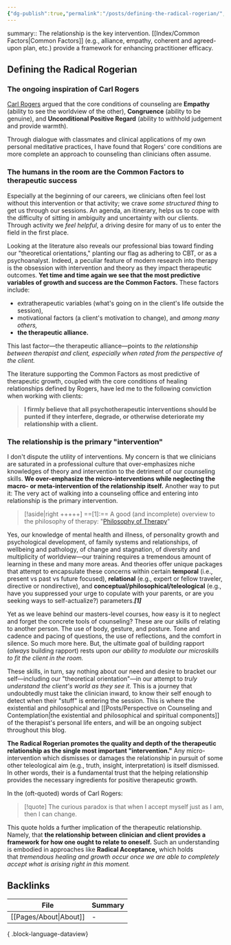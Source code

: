 ```yaml
---
{"dg-publish":true,"permalink":"/posts/defining-the-radical-rogerian/","tags":["type/posts"],"created":"2024-01-12T07:27:54.049-08:00","updated":"2024-01-12T10:32:55.636-08:00"}
---
```


summary:: The relationship is the key intervention. [[Index/Common Factors\|Common Factors]] (e.g., alliance, empathy, coherent and agreed-upon plan, etc.) provide a framework for enhancing practitioner efficacy. 
## Defining the Radical Rogerian

### The ongoing inspiration of Carl Rogers
[Carl Rogers](https://en.wikipedia.org/wiki/Carl_Rogers) argued that the core conditions of counseling are **Empathy** (ability to see the worldview of the other), **Congruence** (ability to be genuine), and **Unconditional Positive Regard** (ability to withhold judgement and provide warmth). 

Through dialogue with classmates and clinical applications of my own personal meditative practices, I have found that Rogers' core conditions are more complete an approach to counseling than clinicians often assume. 

### The humans in the room are the Common Factors to therapeutic success
Especially at the beginning of our careers, we clinicians often feel lost without this intervention or that activity; we crave _some structured thing_ to get us through our sessions. An agenda, an itinerary, helps us to cope with the difficulty of sitting in ambiguity and uncertainty with our clients. Through activity we _feel helpful_, a driving desire for many of us to enter the field in the first place.

Looking at the literature also reveals our professional bias toward finding our "theoretical orientations," planting our flag as adhering to CBT, or as a psychoanalyst. Indeed, a peculiar feature of modern research into therapy is the obsession with intervention and theory as they impact therapeutic outcomes. **Yet time and time again we see that the most predictive variables of growth and success are the Common Factors.** These factors include:

- extratherapeutic variables (what's going on in the client's life outside the session), 
- motivational factors (a client's motivation to change), and *among many others,*
- **the therapeutic alliance.** 

This last factor―the therapeutic alliance―points to _the relationship between therapist and client, especially when rated from the perspective of the client._  

The literature supporting the Common Factors as most predictive of therapeutic growth, coupled with the core conditions of healing relationships defined by Rogers, have led me to the following conviction when working with clients:

> **I firmly believe that all psychotherapeutic interventions should be punted if they interfere, degrade, or otherwise deteriorate my relationship with a client.**

### The relationship is the primary "intervention"
I don't dispute the utility of interventions. My concern is that we clinicians are saturated in a professional culture that over-emphasizes niche knowledges of theory and intervention to the detriment of our counseling skills. **We over-emphasize the micro-interventions while neglecting the macro- or meta-intervention of the relationship itself.** Another way to put it: The very act of walking into a counseling office and entering into relationship is the primary intervention. 

> [!aside|right +++++]
> ==[1]:== A good (and incomplete) overview to the philosophy of therapy: "[Philosophy of Therapy](https://www.lesswrong.com/posts/xtzvtJBNofk4FPAtt/philosophy-of-therapy)"


Yes, our knowledge of mental health and illness, of personality growth and psychological development, of family systems and relationships, of wellbeing and pathology, of change and stagnation, of diversity and multiplicity of worldview―our training requires a tremendous amount of learning in these and many more areas. And theories offer unique packages that attempt to encapsulate these concerns within certain **temporal** (i.e., present vs past vs future focused), **relational** (e.g., expert or fellow traveler, directive or nondirective), and **conceptual/philosophical/teleological** (e.g., have you suppressed your urge to copulate with your parents, or are you seeking ways to self-actualize?) parameters.***[1]*** 

Yet as we leave behind our masters-level courses, how easy is it to neglect and forget the concrete tools of counseling? These are our skills of relating to another person. The use of body, gesture, and posture. Tone and cadence and pacing of questions, the use of reflections, and the comfort in silence. So much more here. But, the ultimate goal of building rapport (*always* building rapport) rests upon *our ability to modulate our microskills to fit the client in the room.* 

These skills, in turn, say nothing about our need and desire to bracket our self―including our "theoretical orientation"―in our attempt to _truly understand the client's world as they see it._ This is a journey that undoubtedly must take the clinician inward, to know their self enough to detect when their "stuff" is entering the session. This is where the existential and philosophical and 
[[Posts/Perspective on Counseling and Contemplation\|the existential and philosophical and spiritual components]] of the therapist's personal life enters, and will be an ongoing subject throughout this blog.

**The Radical Rogerian promotes the quality and depth of the therapeutic relationship as the single most important "intervention."** Any micro-intervention which dismisses or damages the relationship in pursuit of some other teleological aim (e.g., truth, insight, interpretation) is itself dismissed. In other words, their is a fundamental trust that the helping relationship provides the necessary ingredients for positive therapeutic growth. 

In the (oft-quoted) words of Carl Rogers:

> [!quote] 
> The curious paradox is that when I accept myself just as I am, then I can change.

This quote holds a further implication of the therapeutic relationship. Namely, that **the relationship between clinician and client provides a framework for how one ought to relate to oneself.** Such an understanding is embodied in approaches like **Radical Acceptance,** which holds that _tremendous healing and growth occur once we are able to completely accept what is arising right in this moment._ 
## Backlinks
| File                      | Summary |
| ------------------------- | ------- |
| [[Pages/About\|About]] | \-      |

{ .block-language-dataview}
